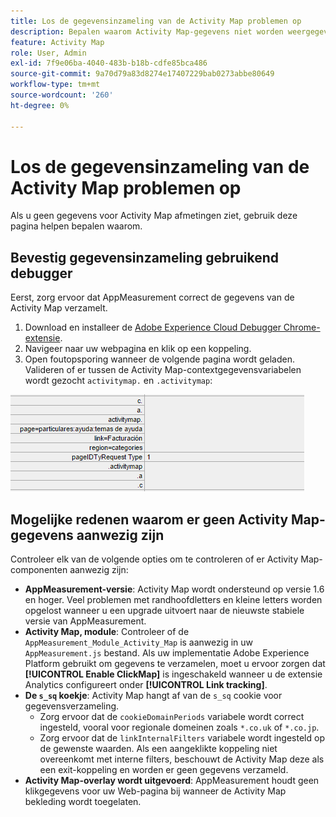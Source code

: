```yaml
---
title: Los de gegevensinzameling van de Activity Map problemen op
description: Bepalen waarom Activity Map-gegevens niet worden weergegeven in afbeeldingsaanvragen
feature: Activity Map
role: User, Admin
exl-id: 7f9e06ba-4040-483b-b18b-cdfe85bca486
source-git-commit: 9a70d79a83d8274e17407229bab0273abbe80649
workflow-type: tm+mt
source-wordcount: '260'
ht-degree: 0%

---
```


# Los de gegevensinzameling van de Activity Map problemen op

Als u geen gegevens voor Activity Map afmetingen ziet, gebruik deze pagina helpen bepalen waarom.

## Bevestig gegevensinzameling gebruikend debugger

Eerst, zorg ervoor dat AppMeasurement correct de gegevens van de Activity Map verzamelt.

1. Download en installeer de [Adobe Experience Cloud Debugger Chrome-extensie](https://experienceleague.adobe.com/docs/debugger/using/experience-cloud-debugger.html).
2. Navigeer naar uw webpagina en klik op een koppeling.
3. Open foutopsporing wanneer de volgende pagina wordt geladen. Valideren of er tussen de Activity Map-contextgegevensvariabelen wordt gezocht `activitymap.` en `.activitymap`:

![Foutopsporingsgegevens](assets/debugger.png)

## Mogelijke redenen waarom er geen Activity Map-gegevens aanwezig zijn

Controleer elk van de volgende opties om te controleren of er Activity Map-componenten aanwezig zijn:

* **AppMeasurement-versie**: Activity Map wordt ondersteund op versie 1.6 en hoger. Veel problemen met randhoofdletters en kleine letters worden opgelost wanneer u een upgrade uitvoert naar de nieuwste stabiele versie van AppMeasurement.
* **Activity Map, module**: Controleer of de `AppMeasurement_Module_Activity_Map` is aanwezig in uw `AppMeasurement.js` bestand. Als uw implementatie Adobe Experience Platform gebruikt om gegevens te verzamelen, moet u ervoor zorgen dat **[!UICONTROL Enable ClickMap]** is ingeschakeld wanneer u de extensie Analytics configureert onder **[!UICONTROL Link tracking]**.
* **De `s_sq` koekje**: Activity Map hangt af van de `s_sq` cookie voor gegevensverzameling.
   * Zorg ervoor dat de `cookieDomainPeriods` variabele wordt correct ingesteld, vooral voor regionale domeinen zoals `*.co.uk` of `*.co.jp`.
   * Zorg ervoor dat de `linkInternalFilters` variabele wordt ingesteld op de gewenste waarden. Als een aangeklikte koppeling niet overeenkomt met interne filters, beschouwt de Activity Map deze als een exit-koppeling en worden er geen gegevens verzameld.
* **Activity Map-overlay wordt uitgevoerd**: AppMeasurement houdt geen klikgegevens voor uw Web-pagina bij wanneer de Activity Map bekleding wordt toegelaten.
